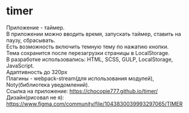 # timer
Приложение - таймер.<br /> 
В приложении можно вводить время, запускать таймер, ставить на паузу, сбрасывать.<br />
Есть возможность включить темную тему по нажатию кнопки. <br />
Тема сохранится после перезагрузки страницы в LocalStorage.<br />
В разработке использовались: HTML, SCSS, GULP, LocalStorage, JavaScript.<br />
Адаптивность до 320px <br />
Плагины - webpack-stream(для использования модулей), Noty(библиотека уведомлений).<br />
Ссылка на приложение: https://chocopie777.github.io/timer/ <br />
Дизайн(рисовал не я): https://www.figma.com/community/file/1043830039993297065/TIMER
